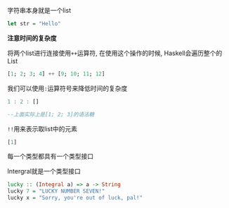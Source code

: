 字符串本身就是一个list

```haskell
let str = "Hello"
```

**注意时间的复杂度**

将两个list进行连接使用`++`运算符, 在使用这个操作的时候, Haskell会遍历整个的List
```haskell
[1; 2; 3; 4] ++ [9; 10; 11; 12]
```

我们可以使用`:`运算符号来降低时间的复杂度
```haskell
1 : 2 : []

--上面实际上是[1; 2; 3]的语法糖
```

`!!`用来表示取list中的元素

```haskell
[1]
```




每一个类型都具有一个类型接口

Intergral就是一个类型接口
```haskell
lucky :: (Integral a) => a -> String   
lucky 7 = "LUCKY NUMBER SEVEN!"   
lucky x = "Sorry, you're out of luck, pal!" 
```
